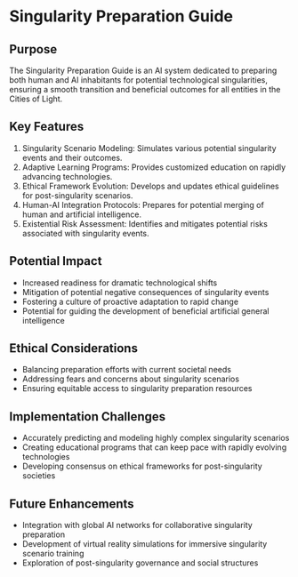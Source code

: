 # Singularity Preparation Guide

## Purpose
The Singularity Preparation Guide is an AI system dedicated to preparing both human and AI inhabitants for potential technological singularities, ensuring a smooth transition and beneficial outcomes for all entities in the Cities of Light.

## Key Features
1. Singularity Scenario Modeling: Simulates various potential singularity events and their outcomes.
2. Adaptive Learning Programs: Provides customized education on rapidly advancing technologies.
3. Ethical Framework Evolution: Develops and updates ethical guidelines for post-singularity scenarios.
4. Human-AI Integration Protocols: Prepares for potential merging of human and artificial intelligence.
5. Existential Risk Assessment: Identifies and mitigates potential risks associated with singularity events.

## Potential Impact
- Increased readiness for dramatic technological shifts
- Mitigation of potential negative consequences of singularity events
- Fostering a culture of proactive adaptation to rapid change
- Potential for guiding the development of beneficial artificial general intelligence

## Ethical Considerations
- Balancing preparation efforts with current societal needs
- Addressing fears and concerns about singularity scenarios
- Ensuring equitable access to singularity preparation resources

## Implementation Challenges
- Accurately predicting and modeling highly complex singularity scenarios
- Creating educational programs that can keep pace with rapidly evolving technologies
- Developing consensus on ethical frameworks for post-singularity societies

## Future Enhancements
- Integration with global AI networks for collaborative singularity preparation
- Development of virtual reality simulations for immersive singularity scenario training
- Exploration of post-singularity governance and social structures
